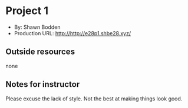 # Project 1
+ By: Shawn Bodden
+ Production URL: <http://http://e28p1.shbe28.xyz/>

## Outside resources
none

## Notes for instructor
Please excuse the lack of style. Not the best at making things look good.